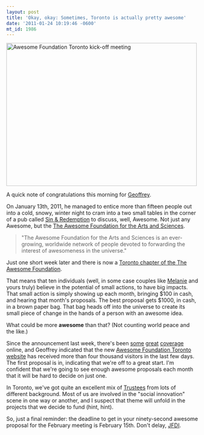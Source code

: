 ```yaml
---
layout: post
title: 'Okay, okay: Sometimes, Toronto is actually pretty awesome'
date: '2011-01-24 10:19:46 -0600'
mt_id: 1986
---
```

<a href="http://www.flickr.com/photos/phillipadsmith/5354926632/" title="Awesome Foundation Toronto kick-off meeting by phillipadsmith, on Flickr"><img src="http://farm6.static.flickr.com/5124/5354926632_c5de46c457.jpg" width="500" height="375" alt="Awesome Foundation Toronto kick-off meeting"></a>

A quick note of congratulations this morning for [Geoffrey](http://intangible.ca/). 

On January 13th, 2011, he managed to entice more than fifteen people out into a cold, snowy, winter night to cram into a two small tables in the corner of a pub called [Sin &amp; Redemption](http://www.sinandredemption.com/) to discuss, well, Awesome. Not just any Awesome, but the [The Awesome Foundation for the Arts and Sciences](http://awesomefoundation.org/). 

> "The Awesome Foundation for the Arts and Sciences is an ever-growing, worldwide network of people devoted to forwarding the interest of awesomeness in the universe."

Just one short week later and there is now a [Toronto chapter of the The Awesome Foundation](http://awesometo.wordpress.com/). 

That means that ten individuals (well, in some case couples like [Melanie](http://www.melanieredman.com) and yours truly) believe in the potential of small actions, to have big impacts. That small action is simply showing up each month, bringing $100 in cash, and hearing that month's proposals. The best proposal gets $1000, in cash, in a brown paper bag. That bag heads off into the universe to create its small piece of change in the hands of a person with an awesome idea. 

What could be more __awesome__ than that? (Not counting world peace and the like.)

Since the announcement last week, there's been [some](http://bit.ly/hgFMl8) [great](http://bit.ly/gzKf1T) [coverage](http://torontoist.com/2011/01/extra_extra_friday.php) online, and Geoffrey indicated that the new [Awesome Foundation Toronto
website](http://awesometo.wordpress.com/) has received more than four thousand visitors in the last few days. The first proposal is in, indicating that we're off to a great start. I'm confident that we're going to see enough awesome proposals each month that it will be hard to decide on just one.

In Toronto, we've got quite an excellent mix of [Trustees](http://awesometo.wordpress.com/trustees/) from lots of different background. Most of us are involved in the "social innovation" scene in one way or another, and I suspect that theme will unfold in the projects that
we decide to fund (hint, hint). 

So, just a final reminder: the deadline to get in your ninety-second awesome proposal for the February meeting is February 15th. Don't delay, [JFDI](http://awesomefoundation.org/submissions/new).

